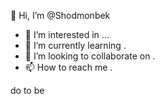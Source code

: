 👋 Hi, I’m @Shodmonbek
- 👀 I’m interested in ...
- 🌱 I’m currently learning .
- 💞️ I’m looking to collaborate on .
- 📫 How to reach me .
<!---
Shodmonbek/Shodmonbek is a ✨ special ✨ repository because its `README.md` (this file) appears on your GitHub profile.
You can click the Preview link to take a look at your changes.
--->
do
to be
